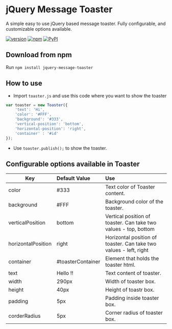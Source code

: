 # jQuery Message Toaster
A simple easy to use jQuery based message toaster. Fully configurable, and customizable options available.

[![version](https://img.shields.io/badge/version-v0.0.4-orange.svg)]()
[![npm](https://img.shields.io/npm/l/express.svg)]()
[![PyPI](https://img.shields.io/badge/status-stable-brightgreen.svg)]()

## Download from npm
Run `npm install jquery-message-toaster`

## How to use

- Import `toaster.js` and use this code where you want to show the toaster

```Javascript
var toaster = new Toaster({
    'text': 'Hi',
    'color': '#FFF',
    'background': '#333',
    'vertical-position': 'bottom',
    'horizontal-position': 'right',
    'container' : '#id'
});
```

- Use `toaster.publish();` to show the toaster.

## Configurable options available in Toaster

| Key               | Default Value       | Use                                                                 |
| ------------------|:--------------------| :-------------------------------------------------------------------|
| color             | #333                | Text color of Toaster content.                                      |
| background        | #FFF                | Background color of the toaster.                                    |
| verticalPosition  | bottom              | Vertical position of toaster. Can take two values - top, bottom     |
| horizontalPosition| right               | Horizontal position of toaster. Can take two values - left, right   |
| container         | #toasterContainer   | Element that holds the toaster html.                                |
| text              | Hello !!            | Text content of toaster.                                            |
| width             | 290px               | Width of toaster box.                                               |
| height            | 40px                | Height of toastr box.                                               |
| padding           | 5px                 | Padding inside toaster box.                                         |
| corderRadius      | 5px                 | Corner radius of toaster box.                                       |
